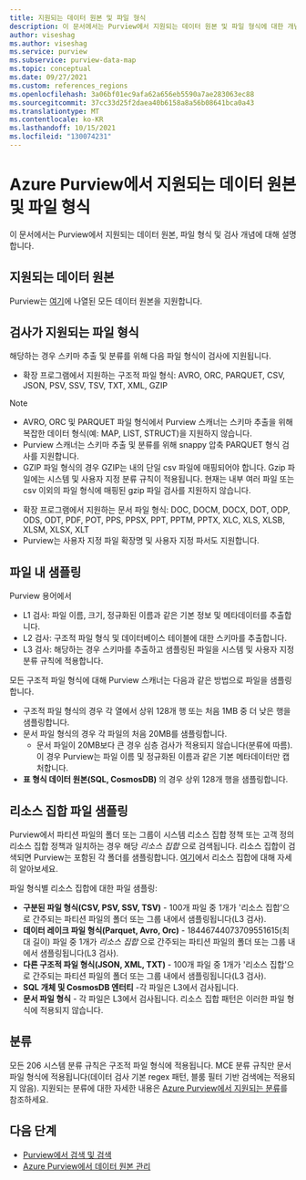 ```yaml
---
title: 지원되는 데이터 원본 및 파일 형식
description: 이 문서에서는 Purview에서 지원되는 데이터 원본 및 파일 형식에 대한 개념적 세부 정보를 제공합니다.
author: viseshag
ms.author: viseshag
ms.service: purview
ms.subservice: purview-data-map
ms.topic: conceptual
ms.date: 09/27/2021
ms.custom: references_regions
ms.openlocfilehash: 3a06bf01ec9afa62a656eb5590a7ae283063ec88
ms.sourcegitcommit: 37cc33d25f2daea40b6158a8a56b08641bca0a43
ms.translationtype: MT
ms.contentlocale: ko-KR
ms.lasthandoff: 10/15/2021
ms.locfileid: "130074231"
---
```

# <a name="supported-data-sources-and-file-types-in-azure-purview"></a>Azure Purview에서 지원되는 데이터 원본 및 파일 형식

이 문서에서는 Purview에서 지원되는 데이터 원본, 파일 형식 및 검사 개념에 대해 설명합니다.

## <a name="supported-data-sources"></a>지원되는 데이터 원본

Purview는 [여기](purview-connector-overview.md)에 나열된 모든 데이터 원본을 지원합니다.

## <a name="file-types-supported-for-scanning"></a>검사가 지원되는 파일 형식

해당하는 경우 스키마 추출 및 분류를 위해 다음 파일 형식이 검사에 지원됩니다.

- 확장 프로그램에서 지원하는 구조적 파일 형식: AVRO, ORC, PARQUET, CSV, JSON, PSV, SSV, TSV, TXT, XML, GZIP
 > [!Note]
 > * AVRO, ORC 및 PARQUET 파일 형식에서 Purview 스캐너는 스키마 추출을 위해 복잡한 데이터 형식(예: MAP, LIST, STRUCT)을 지원하지 않습니다. 
 > * Purview 스캐너는 스키마 추출 및 분류를 위해 snappy 압축 PARQUET 형식 검사를 지원합니다. 
 > * GZIP 파일 형식의 경우 GZIP는 내의 단일 csv 파일에 매핑되어야 합니다. 
 > Gzip 파일에는 시스템 및 사용자 지정 분류 규칙이 적용됩니다. 현재는 내부 여러 파일 또는 csv 이외의 파일 형식에 매핑된 gzip 파일 검사를 지원하지 않습니다. 
- 확장 프로그램에서 지원하는 문서 파일 형식: DOC, DOCM, DOCX, DOT, ODP, ODS, ODT, PDF, POT, PPS, PPSX, PPT, PPTM, PPTX, XLC, XLS, XLSB, XLSM, XLSX, XLT
- Purview는 사용자 지정 파일 확장명 및 사용자 지정 파서도 지원합니다.

## <a name="sampling-within-a-file"></a>파일 내 샘플링

Purview 용어에서
- L1 검사: 파일 이름, 크기, 정규화된 이름과 같은 기본 정보 및 메타데이터를 추출합니다.
- L2 검사: 구조적 파일 형식 및 데이터베이스 테이블에 대한 스키마를 추출합니다.
- L3 검사: 해당하는 경우 스키마를 추출하고 샘플링된 파일을 시스템 및 사용자 지정 분류 규칙에 적용합니다.

모든 구조적 파일 형식에 대해 Purview 스캐너는 다음과 같은 방법으로 파일을 샘플링합니다.

- 구조적 파일 형식의 경우 각 열에서 상위 128개 행 또는 처음 1MB 중 더 낮은 행을 샘플링합니다.
- 문서 파일 형식의 경우 각 파일의 처음 20MB를 샘플링합니다.
    - 문서 파일이 20MB보다 큰 경우 심층 검사가 적용되지 않습니다(분류에 따름). 이 경우 Purview는 파일 이름 및 정규화된 이름과 같은 기본 메타데이터만 캡처합니다.
- **표 형식 데이터 원본(SQL, CosmosDB)** 의 경우 상위 128개 행을 샘플링합니다. 

## <a name="resource-set-file-sampling"></a>리소스 집합 파일 샘플링

Purview에서 파티션 파일의 폴더 또는 그룹이 시스템 리소스 집합 정책 또는 고객 정의 리소스 집합 정책과 일치하는 경우 해당 *리소스 집합* 으로 검색됩니다. 리소스 집합이 검색되면 Purview는 포함된 각 폴더를 샘플링합니다. [여기](concept-resource-sets.md)에서 리소스 집합에 대해 자세히 알아보세요.

파일 형식별 리소스 집합에 대한 파일 샘플링:

- **구분된 파일 형식(CSV, PSV, SSV, TSV)** - 100개 파일 중 1개가 '리소스 집합'으로 간주되는 파티션 파일의 폴더 또는 그룹 내에서 샘플링됩니다(L3 검사).
- **데이터 레이크 파일 형식(Parquet, Avro, Orc)** - 18446744073709551615(최대 길이) 파일 중 1개가 *리소스 집합* 으로 간주되는 파티션 파일의 폴더 또는 그룹 내에서 샘플링됩니다(L3 검사).
- **다른 구조적 파일 형식(JSON, XML, TXT)** - 100개 파일 중 1개가 '리소스 집합'으로 간주되는 파티션 파일의 폴더 또는 그룹 내에서 샘플링됩니다(L3 검사).
- **SQL 개체 및 CosmosDB 엔터티** -각 파일은 L3에서 검사됩니다.
- **문서 파일 형식** - 각 파일은 L3에서 검사됩니다. 리소스 집합 패턴은 이러한 파일 형식에 적용되지 않습니다.

## <a name="classification"></a>분류

모든 206 시스템 분류 규칙은 구조적 파일 형식에 적용됩니다. MCE 분류 규칙만 문서 파일 형식에 적용됩니다(데이터 검사 기본 regex 패턴, 블룸 필터 기반 검색에는 적용되지 않음). 지원되는 분류에 대한 자세한 내용은 [Azure Purview에서 지원되는 분류](supported-classifications.md)를 참조하세요.

## <a name="next-steps"></a>다음 단계

- [Purview에서 검색 및 검색](concept-scans-and-ingestion.md)
- [Azure Purview에서 데이터 원본 관리](manage-data-sources.md)
